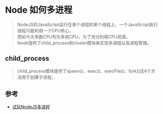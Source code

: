 # Node 如何多进程


>NodeJS的JavaScript运行在单个进程的单个线程上，一个JavaScript执行进程只能利用一个CPU核心，  
而如今大多数CPU均为多核CPU，为了充分利用CPU资源，  
Node提供了child_process和cluster模块来实现多进程以及进程管理。


## child_process

>child_process模块提供了spawn()、exec()、execFile()、fork()这4个方法用于创建子进程，


## 参考
- [试玩NodeJS多进程](https://blog.csdn.net/hongchh/article/details/79898816)
